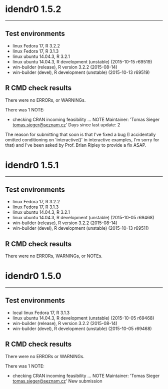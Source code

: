 # idendr0 1.5.2
-----------------------------------------------------------------------
## Test environments
* linux Fedora 17, R 3.2.2
* linux Fedora 17, R 3.1.3
* linux ubuntu 14.04.3, R 3.2.1
* linux ubuntu 14.04.3, R development (unstable) (2015-10-15 r69519)
* win-builder (release), R version 3.2.2 (2015-08-14)
* win-builder (devel), R development (unstable) (2015-10-13 r69519)

## R CMD check results
There were no ERRORs, or WARNINGs. 

There was 1 NOTE:

* checking CRAN incoming feasibility ... NOTE
  Maintainer: 'Tomas Sieger <tomas.sieger@seznam.cz>'
  Days since last update: 2

The reason for submitting that soon is that I've fixed a bug (I
accidentally omitted conditioning on 'interactive()' in interactive
examples, I'm sorry for that) and I've been asked by Prof. Brian Ripley
to provide a fix ASAP. 


# idendr0 1.5.1
-----------------------------------------------------------------------
## Test environments
* linux Fedora 17, R 3.2.2
* linux Fedora 17, R 3.1.3
* linux ubuntu 14.04.3, R 3.2.1
* linux ubuntu 14.04.3, R development (unstable) (2015-10-05 r69468)
* win-builder (release), R version 3.2.2 (2015-08-14)
* win-builder (devel), R development (unstable) (2015-10-13 r69511)

## R CMD check results
There were no ERRORs, WARNINGs, or NOTEs. 


# idendr0 1.5.0
-----------------------------------------------------------------------
## Test environments
* local linux Fedora 17, R 3.1.3
* linux ubuntu 14.04.3, R development (unstable) (2015-10-05 r69468)
* win-builder (release), R version 3.2.2 (2015-08-14)
* win-builder (devel), R development (unstable) (2015-10-05 r69468)

## R CMD check results
There were no ERRORs or WARNINGs. 

There was 1 NOTE:

* checking CRAN incoming feasibility ... NOTE
Maintainer: 'Tomas Sieger <tomas.sieger@seznam.cz>'
New submission
